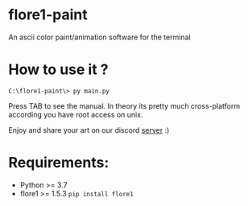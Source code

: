 # flore1-paint
An ascii color paint/animation software for the terminal

# How to use it ?
```
C:\flore1-paint\> py main.py
```
Press TAB to see the manual.
In theory its pretty much cross-platform according you have root access on unix.

Enjoy and share your art on our discord [server](https://discord.gg/7GE5Zfy) :)

# Requirements:
- Python >= 3.7
- flore1 >= 1.5.3  `pip install flore1`

